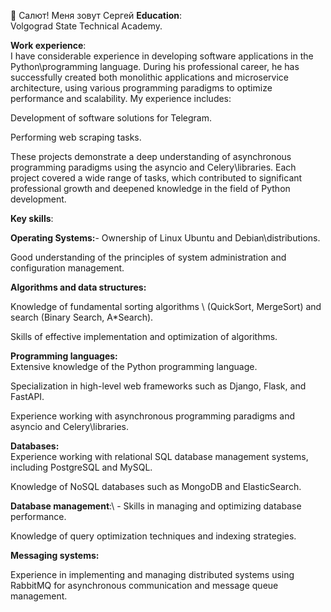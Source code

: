 👋 Салют! Меня зовут Сергей
**Education**: </br>
Volgograd State Technical Academy. </br>

**Work experience**: </br>
I have considerable experience in developing software applications in the Python\programming language. During his professional career, he has successfully created both monolithic applications and microservice architecture, using various programming paradigms to optimize performance and scalability. My experience includes: </br>

Development of software solutions for Telegram.</br>

Performing web scraping tasks.</br>

These projects demonstrate a deep understanding of asynchronous programming paradigms using the asyncio and Celery\libraries. Each project covered a wide range of tasks, which contributed to significant professional growth and deepened knowledge in the field of Python development.</br>

**Key skills**:</br>

**Operating Systems:**- Ownership of Linux Ubuntu and Debian\distributions.</br>

Good understanding of the principles of system administration and configuration management.</br>

**Algorithms and data structures:** </br>

Knowledge of fundamental sorting algorithms \ (QuickSort, MergeSort) and search (Binary Search, A*Search).</br>

Skills of effective implementation and optimization of algorithms.</br>

**Programming languages:** </br>
Extensive knowledge of the Python programming language.</br>

Specialization in high-level web frameworks such as Django, Flask, and FastAPI.</br>

Experience working with asynchronous programming paradigms and asyncio and Celery\libraries.</br>

**Databases:** </br>
Experience working with relational SQL database management systems, including PostgreSQL and MySQL.</br>

Knowledge of NoSQL databases such as MongoDB and ElasticSearch.</br>

**Database management**:\ - Skills in managing and optimizing database performance.</br>

Knowledge of query optimization techniques and indexing strategies.</br>

**Messaging systems:** </br>

Experience in implementing and managing distributed systems using RabbitMQ for asynchronous communication and message queue management.</br>
